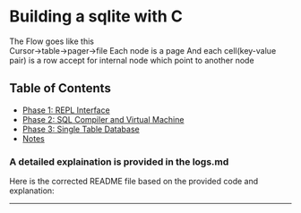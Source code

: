 # Building a sqlite with C

The Flow goes like this  
Cursor->table->pager->file
Each node is a page
And each cell(key-value pair) is a row accept for internal node which point to another node

## Table of Contents

- [Phase 1: REPL Interface](#phase-1-repl-interface)
- [Phase 2: SQL Compiler and Virtual Machine](#phase-2-sql-compiler-and-virtual-machine)
- [Phase 3: Single Table Database](#phase-3-single-table-database)
- [Notes](#notes)

### A detailed explaination is provided in the logs.md

Here is the corrected README file based on the provided code and explanation:

---
